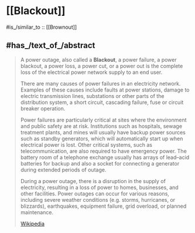 
# [[Blackout]] 

#is_/similar_to :: [[Brownout]] 

## #has_/text_of_/abstract 

> A power outage, also called a **Blackout**, a power failure, a power blackout, a power loss, a power cut, or a power out is the complete loss of the electrical power network supply to an end user.
>
> There are many causes of power failures in an electricity network. Examples of these causes include faults at power stations, damage to electric transmission lines, substations or other parts of the distribution system, a short circuit, cascading failure, fuse or circuit breaker operation.
>
> Power failures are particularly critical at sites where the environment and public safety are at risk. Institutions such as hospitals, sewage treatment plants, and mines will usually have backup power sources such as standby generators, which will automatically start up when electrical power is lost. Other critical systems, such as telecommunication, are also required to have emergency power. The battery room of a telephone exchange usually has arrays of lead–acid batteries for backup and also a socket for connecting a generator during extended periods of outage.
>
> During a power outage, there is a disruption in the supply of electricity, resulting in a loss of power to homes, businesses, and other facilities. Power outages can occur for various reasons, including severe weather conditions (e.g. storms, hurricanes, or blizzards), earthquakes, equipment failure, grid overload, or planned maintenance.
>
> [Wikipedia](https://en.wikipedia.org/wiki/Power%20outage) 




